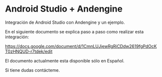 # Android Studio + Andengine

Integración de Android Studio con Andengine y un ejemplo.

En el siguiente documento se explica paso a paso como realizar esta integración:

https://docs.google.com/document/d/1CmnLUJjewRgRiCDdw2619fgPdOcKT0zHNQUD-r7tdek/edit

El documento actualmente esta disponible sólo en Español.

Si tiene dudas contácteme.
